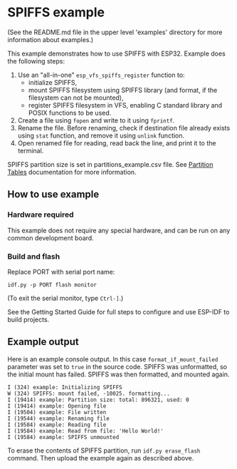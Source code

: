 # SPIFFS example

(See the README.md file in the upper level 'examples' directory for more information about examples.)

This example demonstrates how to use SPIFFS with ESP32. Example does the following steps:

1. Use an "all-in-one" `esp_vfs_spiffs_register` function to:
    - initialize SPIFFS,
    - mount SPIFFS filesystem using SPIFFS library (and format, if the filesystem can not be mounted),
    - register SPIFFS filesystem in VFS, enabling C standard library and POSIX functions to be used.
2. Create a file using `fopen` and write to it using `fprintf`.
3. Rename the file. Before renaming, check if destination file already exists using `stat` function, and remove it using `unlink` function.
4. Open renamed file for reading, read back the line, and print it to the terminal.

SPIFFS partition size is set in partitions_example.csv file. See [Partition Tables](https://docs.espressif.com/projects/esp-idf/en/latest/api-guides/partition-tables.html)
documentation for more information.

## How to use example

### Hardware required

This example does not require any special hardware, and can be run on any common development board.

### Build and flash

Replace PORT with serial port name:

```
idf.py -p PORT flash monitor
```

(To exit the serial monitor, type ``Ctrl-]``.)

See the Getting Started Guide for full steps to configure and use ESP-IDF to build projects.

## Example output

Here is an example console output. In this case `format_if_mount_failed` parameter was set to `true` in the source code. SPIFFS was unformatted, so the initial mount has failed.
SPIFFS was then formatted, and mounted again.

```
I (324) example: Initializing SPIFFS
W (324) SPIFFS: mount failed, -10025. formatting...
I (19414) example: Partition size: total: 896321, used: 0
I (19414) example: Opening file
I (19504) example: File written
I (19544) example: Renaming file
I (19584) example: Reading file
I (19584) example: Read from file: 'Hello World!'
I (19584) example: SPIFFS unmounted
```

To erase the contents of SPIFFS partition, run `idf.py erase_flash` command. Then upload the example again as described above.
